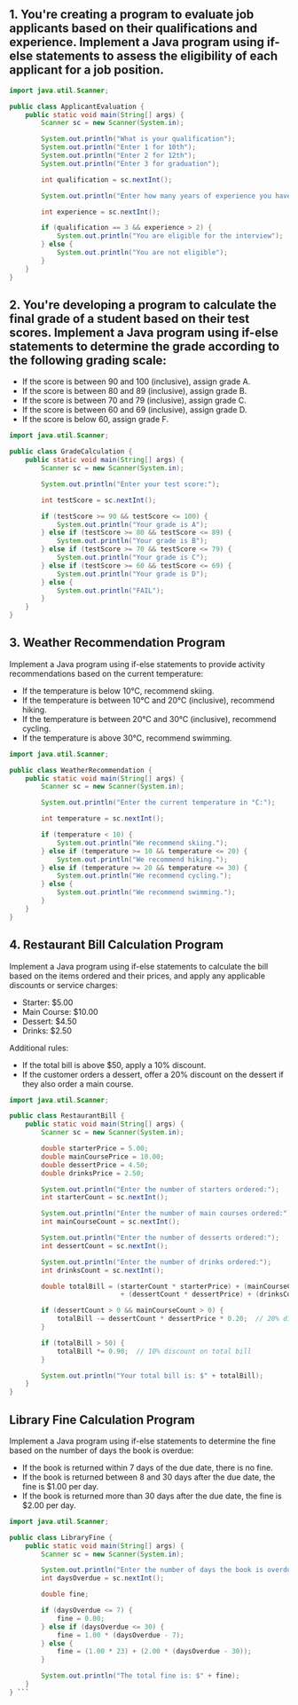 
## 1. You're creating a program to evaluate job applicants based on their qualifications and experience. Implement a Java program using if-else statements to assess the eligibility of each applicant for a job position.

```java
import java.util.Scanner;

public class ApplicantEvaluation {
    public static void main(String[] args) {
        Scanner sc = new Scanner(System.in);

        System.out.println("What is your qualification");
        System.out.println("Enter 1 for 10th");
        System.out.println("Enter 2 for 12th"); 
        System.out.println("Enter 3 for graduation");

        int qualification = sc.nextInt();

        System.out.println("Enter how many years of experience you have");

        int experience = sc.nextInt();

        if (qualification == 3 && experience > 2) {
            System.out.println("You are eligible for the interview");
        } else {
            System.out.println("You are not eligible");
        }
    }
}
```

## 2. You're developing a program to calculate the final grade of a student based on their test scores. Implement a Java program using if-else statements to determine the grade according to the following grading scale:
- If the score is between 90 and 100 (inclusive), assign grade A.
- If the score is between 80 and 89 (inclusive), assign grade B.
- If the score is between 70 and 79 (inclusive), assign grade C.
- If the score is between 60 and 69 (inclusive), assign grade D.
- If the score is below 60, assign grade F.

```java
import java.util.Scanner;

public class GradeCalculation {
    public static void main(String[] args) {
        Scanner sc = new Scanner(System.in);

        System.out.println("Enter your test score:");

        int testScore = sc.nextInt();

        if (testScore >= 90 && testScore <= 100) {
            System.out.println("Your grade is A");
        } else if (testScore >= 80 && testScore <= 89) {
            System.out.println("Your grade is B");
        } else if (testScore >= 70 && testScore <= 79) {
            System.out.println("Your grade is C");
        } else if (testScore >= 60 && testScore <= 69) {
            System.out.println("Your grade is D");
        } else {
            System.out.println("FAIL");
        }
    }
}

```
## 3. Weather Recommendation Program
Implement a Java program using if-else statements to provide activity recommendations based on the current temperature:
- If the temperature is below 10°C, recommend skiing.
- If the temperature is between 10°C and 20°C (inclusive), recommend hiking.
- If the temperature is between 20°C and 30°C (inclusive), recommend cycling.
- If the temperature is above 30°C, recommend swimming.

```java
import java.util.Scanner;

public class WeatherRecommendation {
    public static void main(String[] args) {
        Scanner sc = new Scanner(System.in);

        System.out.println("Enter the current temperature in °C:");

        int temperature = sc.nextInt();

        if (temperature < 10) {
            System.out.println("We recommend skiing.");
        } else if (temperature >= 10 && temperature <= 20) {
            System.out.println("We recommend hiking.");
        } else if (temperature >= 20 && temperature <= 30) {
            System.out.println("We recommend cycling.");
        } else {
            System.out.println("We recommend swimming.");
        }
    }
}
```

## 4. Restaurant Bill Calculation Program

Implement a Java program using if-else statements to calculate the bill based on the items ordered and their prices, and apply any applicable discounts or service charges:
- Starter: $5.00
- Main Course: $10.00
- Dessert: $4.50
- Drinks: $2.50

Additional rules:
- If the total bill is above $50, apply a 10% discount.
- If the customer orders a dessert, offer a 20% discount on the dessert if they also order a main course.

```java
import java.util.Scanner;

public class RestaurantBill {
    public static void main(String[] args) {
        Scanner sc = new Scanner(System.in);

        double starterPrice = 5.00;
        double mainCoursePrice = 10.00;
        double dessertPrice = 4.50;
        double drinksPrice = 2.50;

        System.out.println("Enter the number of starters ordered:");
        int starterCount = sc.nextInt();

        System.out.println("Enter the number of main courses ordered:");
        int mainCourseCount = sc.nextInt();

        System.out.println("Enter the number of desserts ordered:");
        int dessertCount = sc.nextInt();

        System.out.println("Enter the number of drinks ordered:");
        int drinksCount = sc.nextInt();

        double totalBill = (starterCount * starterPrice) + (mainCourseCount * mainCoursePrice)
                            + (dessertCount * dessertPrice) + (drinksCount * drinksPrice);

        if (dessertCount > 0 && mainCourseCount > 0) {
            totalBill -= dessertCount * dessertPrice * 0.20;  // 20% discount on desserts
        }

        if (totalBill > 50) {
            totalBill *= 0.90;  // 10% discount on total bill
        }

        System.out.println("Your total bill is: $" + totalBill);
    }
}
```

## Library Fine Calculation Program

Implement a Java program using if-else statements to determine the fine based on the number of days the book is overdue:
- If the book is returned within 7 days of the due date, there is no fine.
- If the book is returned between 8 and 30 days after the due date, the fine is $1.00 per day.
- If the book is returned more than 30 days after the due date, the fine is $2.00 per day.


```java
import java.util.Scanner;

public class LibraryFine {
    public static void main(String[] args) {
        Scanner sc = new Scanner(System.in);

        System.out.println("Enter the number of days the book is overdue:");
        int daysOverdue = sc.nextInt();

        double fine;

        if (daysOverdue <= 7) {
            fine = 0.00;
        } else if (daysOverdue <= 30) {
            fine = 1.00 * (daysOverdue - 7);
        } else {
            fine = (1.00 * 23) + (2.00 * (daysOverdue - 30));
        }

        System.out.println("The total fine is: $" + fine);
    }
} ```
